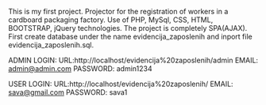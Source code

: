 This is my first project.
Projector for the registration of workers in a cardboard packaging factory. 
Use of PHP, MySql, CSS, HTML, BOOTSTRAP, jQuery technologies.
The project is completely SPA(AJAX).
First create database under the name evidencija_zaposlenih and inport file evidencija_zaposlenih.sql.

ADMIN LOGIN: 
URL:http://localhost/evidencija%20zaposlenih/admin
EMAIL: admin@admin.com
PASSWORD: admin1234


USER LOGIN: 
URL:http://localhost/evidencija%20zaposlenih/
EMAIL: sava@gmail.com
PASSWORD: sava1
